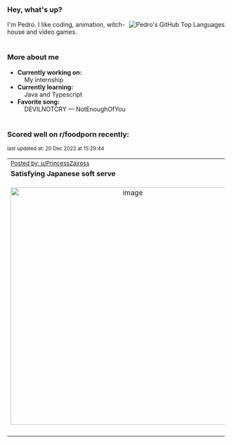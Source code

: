 ### Hey, what's up?
<img align="right" alt="Pedro's GitHub Top Languages" src="https://github-readme-stats.vercel.app/api/top-langs/?username=PedrosUsername&exclude_repo=HW2&layout=compact" />

I'm Pedro. I like coding, animation, witch-house and video games.<br><br>

### More about me
- **Currently working on:**  
&nbsp;&nbsp;&nbsp;&nbsp;My internship
- **Currently learning:**  
&nbsp;&nbsp;&nbsp;&nbsp;Java and Typescript
- **Favorite song:**  
&nbsp;&nbsp;&nbsp;&nbsp;DEVILNOTCRY — NotEnoughOfYou<br><br>

### Scored well on r/foodporn recently:

<p align="left"><sub>last updated at: 20 Dec 2022 at 15:29:44</sub></p>

|   |
| --- |
| <sub>[Posted by: u/PrincessZaiross][source]</sub> |
| **Satisfying Japanese soft serve** | 
|<p align="center"> <img alt="image" src="https://i.redd.it/ioennjk42p6a1.jpg" width="550" /> </p>|
|   |

  



  
  
  
[linkedin]: https://linkedin.com/in/pedro-h-r-gomes-8a487b14a/
[gmail]: mailto:pilique11@gmail.com
[source]: https://reddit.com/r/FoodPorn/comments/zoxvdz/satisfying_japanese_soft_serve/
[redditAPI]: https://www.reddit.com/dev/api/